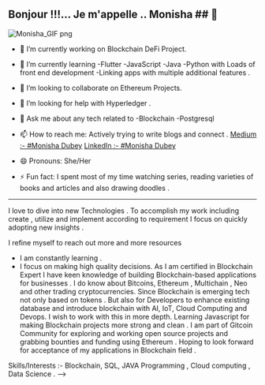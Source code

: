 ## Bonjour !!!... Je m'appelle .. Monisha ##  👋

![Monisha_GIF png](https://user-images.githubusercontent.com/70528692/91937891-8bdd0980-ed10-11ea-810c-e56ab29c3967.png)

- 🔭 I’m currently working on Blockchain DeFi Project.
- 🌱 I’m currently learning 
               -Flutter
               -JavaScript
               -Java
               -Python with Loads of front end development
               -Linking apps with multiple additional features . 
- 👯 I’m looking to collaborate on Ethereum Projects.
- 🤔 I’m looking for help with Hyperledger .
- 💬 Ask me about any tech related to 
                -Blockchain
                -Postgresql
              
- 📫 How to reach me:  Actively trying to write blogs and connect . 
                       [Medium :-  #Monisha Dubey](https://medium.com/@monishadubey6)
                       [LinkedIn :-  #Monisha Dubey](https://www.linkedin.com/in/monisha-dubey-38641a159/)
- 😄 Pronouns: She/Her
- ⚡ Fun fact: I spent most of my time watching series, reading varieties of books and articles and also drawing doodles . 
--------------------------------------------------------------------------------------------------------------------------------------------------------------------------------
I love to dive into new Technologies . To accomplish my work including create , utilize and implement according to requirement I focus on quickly adopting new insights . 

I refine myself to reach out more and more resources 
  - I am constantly learning .
  - I focus on making high quality decisions. 
As I am certified in Blockchain Expert I have keen knowledge of  building Blockchain-based applications for businesses . I do know about Bitcoins, Ethereum , Multichain , Neo and other trading cryptocurrencies. Since Blockchain is emerging tech not only based on tokens  .  But also for Developers to enhance existing database and introduce blockchain with AI, IoT, Cloud Computing and Devops. I wish to work with this in more depth. Learning Javascript for making Blockchain projects more strong and clean . I am part of Gitcoin Community for exploring and working open source projects and grabbing bounties and funding using Ethereum . Hoping to look forward for acceptance of my applications in Blockchain field .

Skills/Interests :- Blockchain, SQL, JAVA Programming , Cloud computing , Data Science . 
-->
